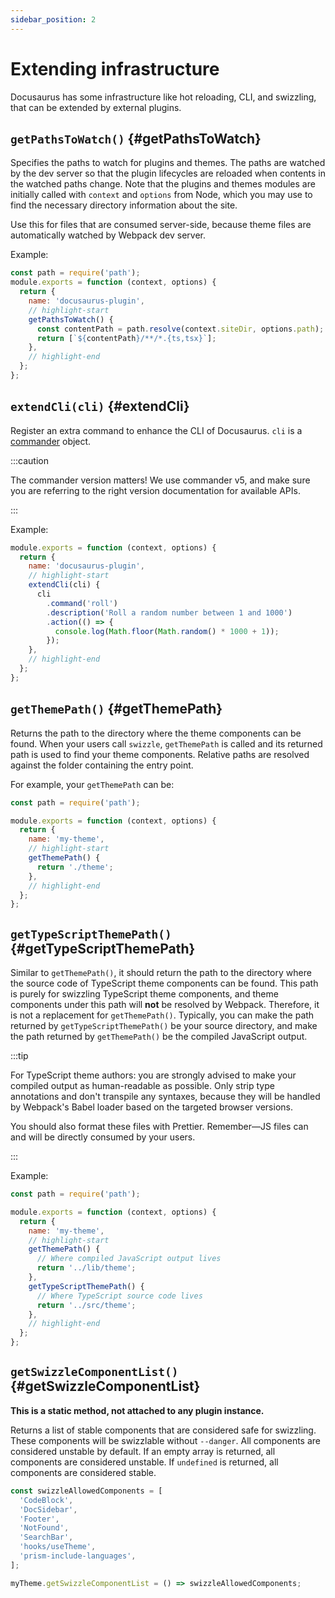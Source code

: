 ```yaml
---
sidebar_position: 2
---
```


# Extending infrastructure

Docusaurus has some infrastructure like hot reloading, CLI, and swizzling, that can be extended by external plugins.

## `getPathsToWatch()` \{#getPathsToWatch}

Specifies the paths to watch for plugins and themes. The paths are watched by the dev server so that the plugin lifecycles are reloaded when contents in the watched paths change. Note that the plugins and themes modules are initially called with `context` and `options` from Node, which you may use to find the necessary directory information about the site.

Use this for files that are consumed server-side, because theme files are automatically watched by Webpack dev server.

Example:

```js title="docusaurus-plugin/src/index.js"
const path = require('path');
module.exports = function (context, options) {
  return {
    name: 'docusaurus-plugin',
    // highlight-start
    getPathsToWatch() {
      const contentPath = path.resolve(context.siteDir, options.path);
      return [`${contentPath}/**/*.{ts,tsx}`];
    },
    // highlight-end
  };
};
```

## `extendCli(cli)` \{#extendCli}

Register an extra command to enhance the CLI of Docusaurus. `cli` is a [commander](https://www.npmjs.com/package/commander/v/5.1.0) object.

:::caution

The commander version matters! We use commander v5, and make sure you are referring to the right version documentation for available APIs.

:::

Example:

```js title="docusaurus-plugin/src/index.js"
module.exports = function (context, options) {
  return {
    name: 'docusaurus-plugin',
    // highlight-start
    extendCli(cli) {
      cli
        .command('roll')
        .description('Roll a random number between 1 and 1000')
        .action(() => {
          console.log(Math.floor(Math.random() * 1000 + 1));
        });
    },
    // highlight-end
  };
};
```

## `getThemePath()` \{#getThemePath}

Returns the path to the directory where the theme components can be found. When your users call `swizzle`, `getThemePath` is called and its returned path is used to find your theme components. Relative paths are resolved against the folder containing the entry point.

For example, your `getThemePath` can be:

```js title="my-theme/src/index.js"
const path = require('path');

module.exports = function (context, options) {
  return {
    name: 'my-theme',
    // highlight-start
    getThemePath() {
      return './theme';
    },
    // highlight-end
  };
};
```

## `getTypeScriptThemePath()` \{#getTypeScriptThemePath}

Similar to `getThemePath()`, it should return the path to the directory where the source code of TypeScript theme components can be found. This path is purely for swizzling TypeScript theme components, and theme components under this path will **not** be resolved by Webpack. Therefore, it is not a replacement for `getThemePath()`. Typically, you can make the path returned by `getTypeScriptThemePath()` be your source directory, and make the path returned by `getThemePath()` be the compiled JavaScript output.

:::tip

For TypeScript theme authors: you are strongly advised to make your compiled output as human-readable as possible. Only strip type annotations and don't transpile any syntaxes, because they will be handled by Webpack's Babel loader based on the targeted browser versions.

You should also format these files with Prettier. Remember—JS files can and will be directly consumed by your users.

:::

Example:

```js title="my-theme/src/index.js"
const path = require('path');

module.exports = function (context, options) {
  return {
    name: 'my-theme',
    // highlight-start
    getThemePath() {
      // Where compiled JavaScript output lives
      return '../lib/theme';
    },
    getTypeScriptThemePath() {
      // Where TypeScript source code lives
      return '../src/theme';
    },
    // highlight-end
  };
};
```

## `getSwizzleComponentList()` \{#getSwizzleComponentList}

**This is a static method, not attached to any plugin instance.**

Returns a list of stable components that are considered safe for swizzling. These components will be swizzlable without `--danger`. All components are considered unstable by default. If an empty array is returned, all components are considered unstable. If `undefined` is returned, all components are considered stable.

```js title="my-theme/src/index.js"
const swizzleAllowedComponents = [
  'CodeBlock',
  'DocSidebar',
  'Footer',
  'NotFound',
  'SearchBar',
  'hooks/useTheme',
  'prism-include-languages',
];

myTheme.getSwizzleComponentList = () => swizzleAllowedComponents;
```
